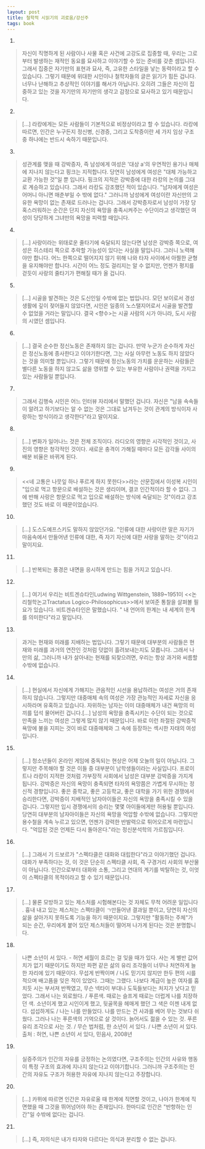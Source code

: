 ```yaml
---
layout: post
title: 철학적 시읽기의 괴로움/강신주
tags: book
---
```


1. 
> 자신이 직명하게 된 사람이나 사물 혹은 사건에 고강도로 집중할 때, 우리는 그로부터 발생하는 재적인 동요를 묘사하고 이야기할 수 있는 준비를 갖춘 셈입니다. 그래서 집중은 자기만의 표현과 묘사, 즉, 고유한 스타일을 낳는 동력이라고 할 수 있습니다. 그렇기 때문에 위대한 시인이나 철학자들의 글은 읽기가 힘든 겁니다. 너무나 난해하고 추상적인 이야기를 해서가 아닙니다. 오히려 그들은 자신이 집중하고 있는 것을 자기만의 자기만의 생각고 감정으로 묘사하고 있기 때문입니다.

2. 
> [...] 라캉에게는 모든 사람들이 기본적으로 비정상이라고 할 수 있습니다. 라캉에 따르면, 인간은 누구든지 정신병, 신경증, 그리고 도착증이란 세 가지 임상 구조 중 하나에는 반드시 속하기 때문입니다.

3. 
> 성관계를 맺을 때 강박증자, 즉 남성에게 여성은 '대상 a'의 우연적인 용기나 매체에 지나지 않는다고 핑크는 지적합니다. 당연히 남성에게 여성은 "대체 가능하고 교환 가능한 것"일 뿐 입니다. 핑크의 지적은 강박증에 대한 라캉의 논의를 그대로 계승하고 있습니다. 그래서 라캉도 강조했던 적이 있습니다. "남자에게 여성은 어머니 아니면 매춘부일 수 밖에 없다." 그러니까 남성에게 여성이란 자신만의 고유한 욕망이 없는 존재로 드러나는 겁니다. 그래서 강박증자로서 남성이 가장 당혹스러워하는 순간은 단지 자신의 욕망을 충족시켜주는 수단이라고 생각했던 여성이 당당하게 그녀만의 욕망을 피력할 때입니다.

4. 
> [...] 사랑이라는 위태로운 줄타기에 숙달되지 않는다면 남성은 강박증 쪽으로, 여성은 히스테리 쪽으로 추락할 가능성이 있다는 사실을 말입니다. 그러니 노력해야만 합니다. 어느 한쪽으로 떨어지지 않기 위해 나와 타자 사이에서 아찔한 균형을 유지해야만 합니다. 시간이 어느 정도 걸리지는 알 수 없지만, 언젠가 평지를 걷듯이 사랑의 줄타기가 편해질 때가 올 겁니다.

5. 
> [...] 시골을 발견하는 것은 도신인일 수밖에 없는 법입니다. 모던 보이로서 경성 생활에 깊이 젖어들지 않았다면, 시인은 일종의 노스탤지어로서 시골을 발견할 수 없었을 거라는 말입니다. 결국 <향수>는 시골 사람의 시가 아니라, 도시 사람의 시였던 셈입니다.

6. 
> [...] 결국 순수한 정신노동은 존재하지 않는 겁니다. 만약 누군가 순수하게 자신은 정신노동에 종사한다고 이야기한다면, 그는 사실 아무런 노동도 하지 않았다는 것을 의미할 뿐입니다. 그렇기 때문에 정신노동의 가치를 운운하는 사람들은 별다른 노동을 하지 않고도 삶을 영위할 수 있는 부유한 사람이나 권력을 가지고 있는 사람들일 뿐입니다.
 
7. 
> 그래서 김행숙 시인은 어느 인터뷰 자리에서 말했던 겁니다. 자신은 "남을 속속들이 알려고 하기보다는 알 수 없는 것은 그대로 남겨두는 것이 관계의 방식이자 사랑하는 방식이라고 생각한다"라고 말이지요.

8. 
> [...] 변화가 일어나느 것은 전체 조직이다. 라디오의 영향은 시각적인 것이고, 사진의 영향은 청각적인 것이다. 새로운 충격이 가해질 때마다 모든 감각들 사이의 배분 비율은 바뀌게 된다.

9. 
> <<네 고통은 나뭇잎 하나 푸르게 하지 못한다>>라는 산문집에서 이성복 시인이 "입으로 먹고 항문으로 배설하는 것은 생리이며, 결코 인간적이라 할 수 없다. 그에 반해 사랑은 항문으로 먹고 입으로 배설하는 방식에 숙달되는 것"이라고 강조했던 것도 바로 이 때문이었습니다.

10. 
> [...] 도스도예프스키도 말하지 않았던가요. "인류에 대한 사랑이란 말은 자기가 마음속에서 만들어낸 인류에 대한, 즉 자기 자신에 대한 사랑을 말하는 것"이라고 말이지요.

11. 
> [...] 반복되는 풍경은 내면을 응시하게 만드는 힘을 가지고 있습니다.

12. 
> [...] 여기서 우리는 비트겐슈타인Ludwing Wittgenstein, 1889~1951이 <<논리철학논고Tractatus Logico-Philosophicus>>에서 보여준 통찰을 살펴볼 필요가 있습니다. 비트겐슈타인은 말했습니다. " 내 언어의 한계는 내 세계의 한계를 의미한다"라고 말입니다.

13. 
> 과거는 현재와 미래를 지배하는 법입니다. 그렇기 때문에 대부분의 사람들은 현재와 미래를 과거의 연잔인 것처럼 덧없이 흘려보내는지도 모릅니다. 그래서 나만의 삶, 그러니까 내가 살아내는 현재를 되찾으려면, 우리는 항상 과거와 씨름할 수밖에 없습니다.

14. 
> [...] 현실에서 자신에게 가해지는 관음적인 시선을 용납하려는 여성은 거의 존재하지 않습니다. 그렇지만 대중매체 속의 여성은 가장 관능적인 자세로 자신을 응시하라며 유혹하고 있습니다. 자위하는 남자는 이미 대중매체가 내건 욕망의 미끼를 덥석 물어버린 겁니다.[...] 남성의 욕망을 충족시키는 수단이 되는 것으로 만족을 느끼는 여성은 그렇게 많지 않기 때문입니다. 바로 이런 좌절된 강박증적 욕망에 불을 지피는 것이 바로 대중매체와 그 속에 등장하는 섹시한 자태의 여성입니다.

15. 
> [...] 청소년들이 온라인 게임에 중독되는 현상은 어제 오늘의 일이 아닙니다. 그렇지만 주목해야 할 것은 이들 중 대부분이 남학생들이라는 사실입니다. 프로이트나 라캉이 지적한 것처럼 가부장적 사회에서 남성은 대부분 강박증을 가지게 됩니다. 강박증은 자신의 욕망이 충족되면 타자의 욕망쯤은 가볍게 무시하는 정신적 경향입니다. 좋은 중학교, 좋은 고등학교, 좋은 대학을 가기 위한 경쟁에서 승리한다면, 강박증이 지배적인 남자아이들은 자신의 욕망을 충족시킬 수 있을 겁니다. 그렇지만 입시 경쟁에서의 승리는 몇몇 아이들에게만 허용될 뿐입니다. 당연히 대부분의 남자아이들은 자신의 욕망을 억압할 수밖에 없습니다. 그렇지만 용수철을 계속 누르고 있으면, 언젠가 강력한 반발력으로 튀어오르게 마련입니다. "억압된 것은 언제든 다시 돌아온다."라는 정신분석학의 가르침입니다.

16. 
> [...] 그래서 기 드보르가 "스펙타클은 대화와 대립한다"라고 이야기했던 겁니다. 대화가 부족하다는 것, 이 것은 단순히 스펙타클 사회, 즉 구경거리 사회의 부산물이 아닙니다. 인간으로부터 대화와 소통, 그리고 연대의 계기를 박탈하는 것, 이엇이 스펙타클의 목적이라고 할 수 있기 때문입니다.

17. 
> [...] 물론 모방하고 있는 제스처를 시험해본다는 것 자체도 무척 어려운 일입니다 . 흉내 내고 있는 제스처는 스펙타클이 ㄱ만들어낸 결과일 뿐이고, 당연히 자신의 삶을 살아가지 못하도록 기능을 하기 때문이지요. 그렇지만 "활동하는 주체"가 되는 순간, 우리에게 붙어 있던 제스처들이 떨어져 나가게 된다는 것은 분명합니다.

18. 
> 나쁜 소년이 서 있다. - 허연 
> 세월이 흐르는 걸 잊을 때가 있다. 사는 게 별반 값어치가 없기 때문이기도 하지만 파편 같은 삶의 유리 조각들이 너무나 처연하게 늘 한 자리에 있기 때문이다. 무섭게 반짝이며 / 
> 나도 믿기지 않지만 한두 편의 시를 적으며 배고픔을 잊은 적이 있었다. 그때는 그랬다. 나보다 계급이 높은 여자를 훔치듯 시는 부서져 반짝였고, 무슨 넥타이 부대나 도둑들보다는 처지가 낫다고 믿었다. 그래서 나는 외로웠다. / 
> 푸른색. 때로는 슬프게 때로는 더럽게 나를 치장하던 색. 소년이게 했고 시인이게 했고, 뒷골목을 헤매게 했던 그 색은 이젠 내게 없다. 섭섭하게도 / 
> 나는 나를 만들었다. 나를 만드는 건 사과를 베어 무는 것보다 쉬웠다. 그러나 나는 푸른색의 기억으로 살 것이다. 늙어서도 젊을 수 있는 것. 푸른 유리 조각으로 사는 것. / 
> 무슨 법처럼, 한 소년이 서 있다. / 
> 나쁜 소년이 서 있다.
> 출처 : 허연, 나쁜 소년이 서 있다, 민음사, 2008년
 
19. 
> 실증주의가 인간의 자유를 긍정하는 논의였다면, 구조주의는 인간의 사유와 행동이 특정 구조의 효과에 지나지 않는다고 이야기합니다. 그러니까 구조주의는 인간의 자유도 구조가 허용한 자유에 지나지 않는다고 주장합니다.

20. 
> [...] 카뮈에 따르면 인간은 자유로울 때 한계에 직면할 것이고, 나아가 한계에 직면했을 때 그것을 뛰어넘어야 하는 존재입니다. 한마디로 인간은 "반항하는 인간"일 수밖에 없다는 겁니다.

21. 
> [...] 즉, 자의식은 내가 타자와 다르다는 의식과 분리할 수 없는 겁니다.